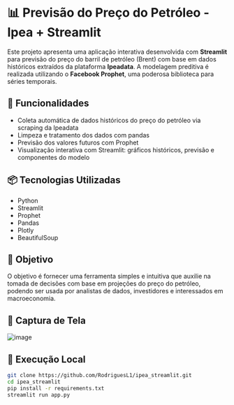 # 📊 Previsão do Preço do Petróleo - Ipea + Streamlit

Este projeto apresenta uma aplicação interativa desenvolvida com **Streamlit** para previsão do preço do barril de petróleo (Brent) com base em dados históricos extraídos da plataforma **Ipeadata**. A modelagem preditiva é realizada utilizando o **Facebook Prophet**, uma poderosa biblioteca para séries temporais.

## 🚀 Funcionalidades

- Coleta automática de dados históricos do preço do petróleo via scraping da Ipeadata
- Limpeza e tratamento dos dados com pandas
- Previsão dos valores futuros com Prophet
- Visualização interativa com Streamlit: gráficos históricos, previsão e componentes do modelo

## 📦 Tecnologias Utilizadas

- Python
- Streamlit
- Prophet
- Pandas
- Plotly
- BeautifulSoup

## 🧠 Objetivo

O objetivo é fornecer uma ferramenta simples e intuitiva que auxilie na tomada de decisões com base em projeções do preço do petróleo, podendo ser usada por analistas de dados, investidores e interessados em macroeconomia.

## 📸 Captura de Tela

![image](https://github.com/user-attachments/assets/9024b599-7af6-425c-8971-22d9e2dc0f5a)


## 📂 Execução Local

```bash
git clone https://github.com/RodriguesL1/ipea_streamlit.git
cd ipea_streamlit
pip install -r requirements.txt
streamlit run app.py
